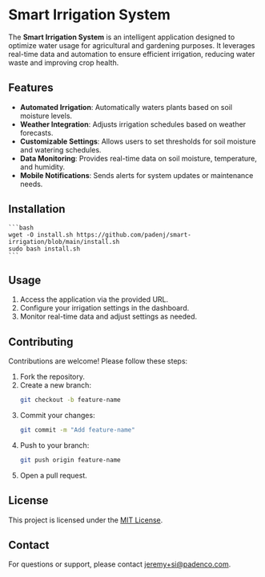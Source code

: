 # Smart Irrigation System

The **Smart Irrigation System** is an intelligent application designed to optimize water usage for agricultural and gardening purposes. It leverages real-time data and automation to ensure efficient irrigation, reducing water waste and improving crop health.

## Features

- **Automated Irrigation**: Automatically waters plants based on soil moisture levels.
- **Weather Integration**: Adjusts irrigation schedules based on weather forecasts.
- **Customizable Settings**: Allows users to set thresholds for soil moisture and watering schedules.
- **Data Monitoring**: Provides real-time data on soil moisture, temperature, and humidity.
- **Mobile Notifications**: Sends alerts for system updates or maintenance needs.

## Installation

    ```bash
    wget -O install.sh https://github.com/padenj/smart-irrigation/blob/main/install.sh
    sudo bash install.sh
    ```

## Usage

1. Access the application via the provided URL.
2. Configure your irrigation settings in the dashboard.
3. Monitor real-time data and adjust settings as needed.

## Contributing

Contributions are welcome! Please follow these steps:

1. Fork the repository.
2. Create a new branch:
    ```bash
    git checkout -b feature-name
    ```
3. Commit your changes:
    ```bash
    git commit -m "Add feature-name"
    ```
4. Push to your branch:
    ```bash
    git push origin feature-name
    ```
5. Open a pull request.

## License

This project is licensed under the [MIT License](LICENSE).

## Contact

For questions or support, please contact [jeremy+si@padenco.com](mailto:jeremy+si@padenco.com).